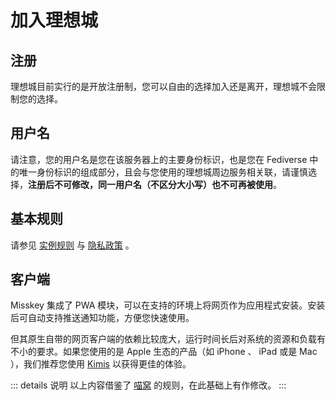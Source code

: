 # 加入理想城<Badge type="tip" text="Arcology Project Description" vertical="top" />

## 注册

理想城目前实行的是开放注册制，您可以自由的选择加入还是离开，理想城不会限制您的选择。

## 用户名

请注意，您的用户名是您在该服务器上的主要身份标识，也是您在 Fediverse 中的唯一身份标识的组成部分，且会与您使用的理想城周边服务相关联，请谨慎选择，**注册后不可修改，同一用户名（不区分大小写）也不可再被使用**。

## 基本规则

请参见 [实例规则] 与 [隐私政策] 。

[实例规则]: /docs/basic/Instance-Rules
[隐私政策]: /docs/basic/Privacy-Policy

## 客户端

Misskey 集成了 PWA 模块，可以在支持的环境上将网页作为应用程式安装。安装后可自动支持推送通知功能，方便您快速使用。

但其原生自带的网页客户端的依赖比较庞大，运行时间长后对系统的资源和负载有不小的要求。如果您使用的是 Apple 生态的产品（如 iPhone 、 iPad 或是 Mac ），我们推荐您使用 [Kimis] 以获得更佳的体验。

[Kimis]: https://github.com/Lakr233/Kimis

::: details 说明
以上内容借鉴了 [喵窝](https://docs.nya.one/) 的规则，在此基础上有作修改。
:::